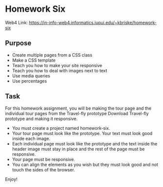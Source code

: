 # Homework Six

Web4 Link:
https://in-info-web4.informatics.iupui.edu/~kbriske/homework-six

## Purpose
- Create multiple pages from a CSS class 
- Make a CSS template
- Teach you how to make your site responsive
- Teach you how to deal with images next to text 
- Use media queries
- Use percentages

## Task
For this homework assignment, you will be making the tour page and the individual tour pages from the Travel-fly prototype   Download Travel-fly prototype and making it responsive.

- You must create a project named homework-six.
- Your tour page must look like the prototype. Your text must look good inside each image. 
- Each individual page must look like the prototype and the text inside the header image must stay in place and the rest of the page must be responsive. 
- Your page must be responsive. 
- You can align the elements as you wish but they must look good and not touch the sides of the browser.

Enjoy!
